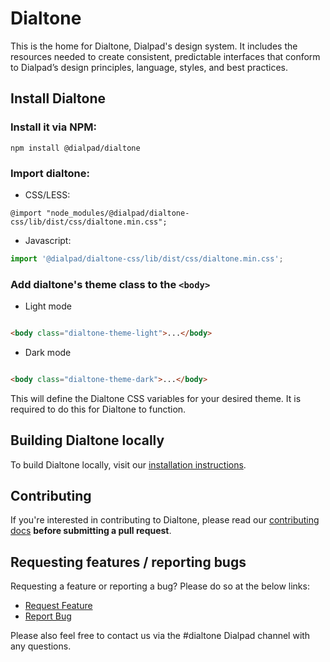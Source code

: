 # Dialtone

This is the home for Dialtone, Dialpad's design system. It includes the resources needed to create consistent,
predictable interfaces that conform to Dialpad’s design principles, language, styles, and best practices.

## Install Dialtone

### Install it via NPM:

```shell
npm install @dialpad/dialtone
```

### Import dialtone:

- CSS/LESS:

```less
@import "node_modules/@dialpad/dialtone-css/lib/dist/css/dialtone.min.css";
```

- Javascript:

```js
import '@dialpad/dialtone-css/lib/dist/css/dialtone.min.css';
```

### Add dialtone's theme class to the `<body>`

- Light mode

```html

<body class="dialtone-theme-light">...</body>
```

- Dark mode

```html

<body class="dialtone-theme-dark">...</body>
```

This will define the Dialtone CSS variables for your desired theme.
It is required to do this for Dialtone to function.

## Building Dialtone locally

To build Dialtone locally, visit
our [installation instructions](https://dialtone.dialpad.design/guides/getting-started/#build-dialtone-locally).

## Contributing

If you're interested in contributing to Dialtone, please read our [contributing docs](.github/CONTRIBUTING.md) **before
submitting a pull request**.

## Requesting features / reporting bugs

Requesting a feature or reporting a bug? Please do so at the below links:

- [Request Feature](https://dialpad.atlassian.net/secure/CreateIssue.jspa?issuetype=10975&pid=12508)
- [Report Bug](https://dialpad.atlassian.net/secure/CreateIssue.jspa?issuetype=1&pid=12508)

Please also feel free to contact us via the #dialtone Dialpad channel with any questions.
